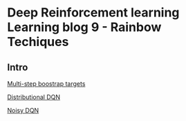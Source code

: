 # Deep Reinforcement learning Learning blog 9 - Rainbow Techiques
## Intro

[Multi-step boostrap targets](https://arxiv.org/abs/1602.01783)

[Distributional DQN](https://arxiv.org/abs/1707.06887)

[Noisy DQN](https://arxiv.org/abs/1706.10295)
